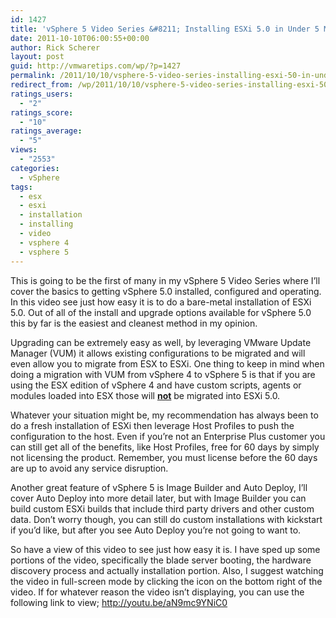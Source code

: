```yaml
---
id: 1427
title: 'vSphere 5 Video Series &#8211; Installing ESXi 5.0 in Under 5 Minutes'
date: 2011-10-10T06:00:55+00:00
author: Rick Scherer
layout: post
guid: http://vmwaretips.com/wp/?p=1427
permalink: /2011/10/10/vsphere-5-video-series-installing-esxi-50-in-under-5-minutes/
redirect_from: /wp/2011/10/10/vsphere-5-video-series-installing-esxi-50-in-under-5-minutes/
ratings_users:
  - "2"
ratings_score:
  - "10"
ratings_average:
  - "5"
views:
  - "2553"
categories:
  - vSphere
tags:
  - esx
  - esxi
  - installation
  - installing
  - video
  - vsphere 4
  - vsphere 5
---
```

This is going to be the first of many in my vSphere 5 Video Series where I&#8217;ll cover the basics to getting vSphere 5.0 installed, configured and operating. In this video see just how easy it is to do a bare-metal installation of ESXi 5.0. Out of all of the install and upgrade options available for vSphere 5.0 this by far is the easiest and cleanest method in my opinion.

Upgrading can be extremely easy as well, by leveraging VMware Update Manager (VUM) it allows existing configurations to be migrated and will even allow you to migrate from ESX to ESXi. One thing to keep in mind when doing a migration with VUM from vSphere 4 to vSphere 5 is that if you are using the ESX edition of vSphere 4 and have custom scripts, agents or modules loaded into ESX those will **<span style="text-decoration: underline;">not</span>** be migrated into ESXi 5.0.

Whatever your situation might be, my recommendation has always been to do a fresh installation of ESXi then leverage Host Profiles to push the configuration to the host. Even if you&#8217;re not an Enterprise Plus customer you can still get all of the benefits, like Host Profiles, free for 60 days by simply not licensing the product. Remember, you must license before the 60 days are up to avoid any service disruption.

Another great feature of vSphere 5 is Image Builder and Auto Deploy, I&#8217;ll cover Auto Deploy into more detail later, but with Image Builder you can build custom ESXi builds that include third party drivers and other custom data. Don&#8217;t worry though, you can still do custom installations with kickstart if you&#8217;d like, but after you see Auto Deploy you&#8217;re not going to want to.

So have a view of this video to see just how easy it is. I have sped up some portions of the video, specifically the blade server booting, the hardware discovery process and actually installation portion. Also, I suggest watching the video in full-screen mode by clicking the icon on the bottom right of the video. If for whatever reason the video isn&#8217;t displaying, you can use the following link to view; <a title="Installing ESXi 5.0 in Under 5 Minutes" href="http://youtu.be/aN9mc9YNiC0" target="_blank">http://youtu.be/aN9mc9YNiC0</a>